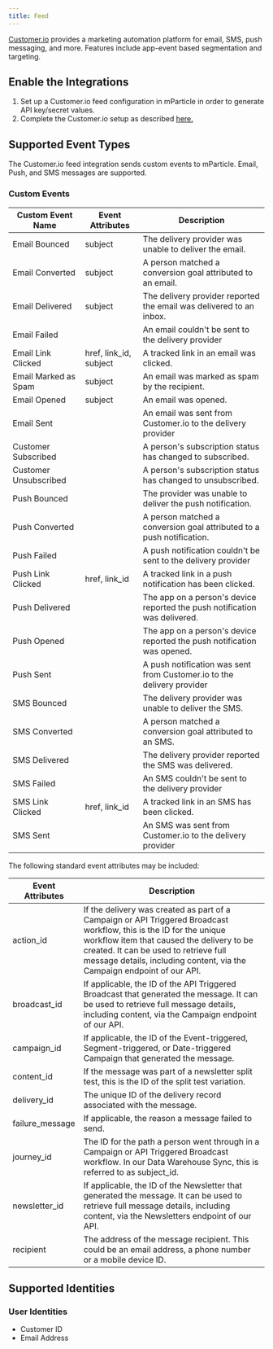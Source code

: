 ```yaml
---
title: Feed
---
```


[Customer.io](https://customer.io/) provides a marketing automation platform for email, SMS, push messaging, and more. Features include app-event based segmentation and targeting.

## Enable the Integrations

1. Set up a Customer.io feed configuration in mParticle in order to generate API key/secret values.  
2. Complete the Customer.io setup as described [here.](https://customer.io/docs/integrating-with-mparticle)

## Supported Event Types

The Customer.io feed integration sends custom events to mParticle.  Email, Push,  and SMS messages are supported.

### Custom Events

| Custom Event Name | Event Attributes | Description
| ---|---|---
| Email Bounced | subject | The delivery provider was unable to deliver the email.
| Email Converted | subject | A person matched a conversion goal attributed to an email.
| Email Delivered | subject | The delivery provider reported the email was delivered to an inbox.
| Email Failed | | An email couldn't be sent to the delivery provider
| Email Link Clicked | href, link_id, subject | A tracked link in an email was clicked.
| Email Marked as Spam | subject | An email was marked as spam by the recipient.
| Email Opened | subject | An email was opened.
| Email Sent |	| An email was sent from Customer.io to the delivery provider
| Customer Subscribed | | A person's subscription status has changed to subscribed.
| Customer Unsubscribed | | A person's subscription status has changed to unsubscribed.
| Push Bounced | | The provider was unable to deliver the push notification.
| Push Converted | | A person matched a conversion goal attributed to a push notification.
| Push Failed  | | A push notification couldn't be sent to the delivery provider
| Push Link Clicked | href, link_id | A tracked link in a push notification has been clicked.
| Push Delivered | | The app on a person's device reported the push notification was delivered.
| Push Opened | | The app on a person's device reported the push notification was opened.
| Push Sent  | | 	A push notification was sent from Customer.io to the delivery provider
| SMS Bounced | | The delivery provider was unable to deliver the SMS.
| SMS Converted | | A person matched a conversion goal attributed to an SMS.
| SMS Delivered | | The delivery provider reported the SMS was delivered.
| SMS Failed | | An SMS couldn't be sent to the delivery provider
| SMS Link Clicked | href, link_id | A tracked link in an SMS has been clicked.
| SMS Sent  | | 	An SMS was sent from Customer.io to the delivery provider

The following standard event attributes may be included:

| Event Attributes | Description
| ---|---
| action_id | If the delivery was created as part of a Campaign or API Triggered Broadcast workflow, this is the ID for the unique workflow item that caused the delivery to be created. It can be used to retrieve full message details, including content, via the Campaign endpoint of our API.
| broadcast_id | If applicable, the ID of the API Triggered Broadcast that generated the message. It can be used to retrieve full message details, including content, via the Campaign endpoint of our API.
| campaign_id | If applicable, the ID of the Event-triggered, Segment-triggered, or Date-triggered Campaign that generated the message.
| content_id |If the message was part of a newsletter split test, this is the ID of the split test variation.
| delivery_id | The unique ID of the delivery record associated with the message.
| failure_message | If applicable, the reason a message failed to send.
| journey_id | The ID for the path a person went through in a Campaign or API Triggered Broadcast workflow. In our Data Warehouse Sync, this is referred to as subject_id.
| newsletter_id	| If applicable, the ID of the Newsletter that generated the message. It can be used to retrieve full message details, including content, via the Newsletters endpoint of our API.
| recipient | The address of the message recipient. This could be an email address, a phone number or a mobile device ID.




## Supported Identities

### User Identities

* Customer ID
* Email Address